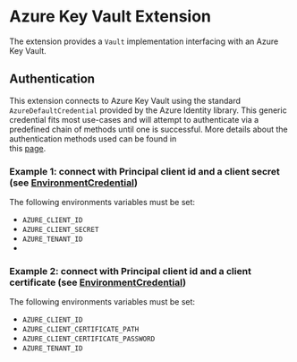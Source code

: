 # Azure Key Vault Extension

The extension provides a `Vault` implementation interfacing with an Azure Key Vault.

## Authentication

This extension connects to Azure Key Vault using the
standard `AzureDefaultCredential`
provided by the Azure Identity library. This generic credential fits most use-cases and will attempt to authenticate via
a predefined chain of methods until one is successful. More details about the authentication methods used can be found
in  
this [page]([DefaultAzureCredential](https://learn.microsoft.com/en-gb/java/api/com.azure.identity.defaultazurecredential?view=azure-java-stable)).

### Example 1: connect with Principal client id and a client secret (see [EnvironmentCredential](https://learn.microsoft.com/en-gb/java/api/com.azure.identity.environmentcredential?view=azure-java-stable))

The following environments variables must be set:

- `AZURE_CLIENT_ID`
- `AZURE_CLIENT_SECRET`
- `AZURE_TENANT_ID`
-

### Example 2: connect with Principal client id and a client certificate (see [EnvironmentCredential](https://learn.microsoft.com/en-gb/java/api/com.azure.identity.environmentcredential?view=azure-java-stable))

The following environments variables must be set:

- `AZURE_CLIENT_ID`
- `AZURE_CLIENT_CERTIFICATE_PATH`
- `AZURE_CLIENT_CERTIFICATE_PASSWORD`
- `AZURE_TENANT_ID`




